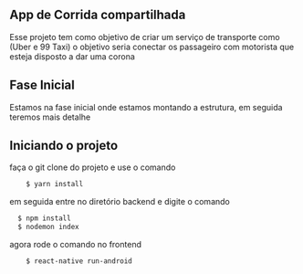 ## App de Corrida compartilhada

Esse projeto tem como objetivo de criar um serviço de transporte como (Uber e 99 Taxi)
o objetivo seria conectar os passageiro com motorista que esteja disposto a dar uma corona

## Fase Inicial

Estamos na fase inicial onde estamos montando a estrutura, em seguida teremos mais detalhe

## Iniciando o projeto

faça o git clone do projeto e use o comando

```bash
    $ yarn install
```

em seguida entre no diretório backend e digite o comando

```bash
  $ npm install
  $ nodemon index
```

agora rode o comando no frontend

```bash
    $ react-native run-android
```
